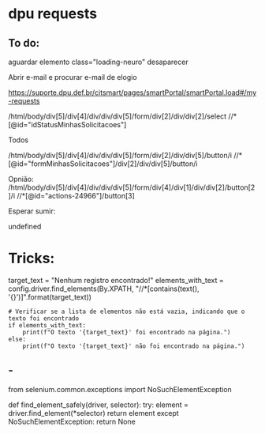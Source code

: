 # dpu requests

## To do:

aguardar elemento class="loading-neuro" desaparecer

Abrir e-mail e procurar e-mail de elogio

https://suporte.dpu.def.br/citsmart/pages/smartPortal/smartPortal.load#/my-requests

/html/body/div[5]/div[4]/div/div/div[5]/form/div[2]/div/div[2]/select
//\*[@id="idStatusMinhasSolicitacoes"]

Todos

/html/body/div[5]/div[4]/div/div/div[5]/form/div[2]/div/div[5]/button/i
//\*[@id="formMinhasSolicitacoes"]/div[2]/div/div[5]/button/i

Opnião:
/html/body/div[5]/div[4]/div/div/div[5]/form/div[4]/div[1]/div/div[2]/button[2]/i
//\*[@id="actions-24966"]/button[3]

Esperar sumir:

<div class="loading-neuro"><span>undefined</span></div>

# Tricks:

target_text = "Nenhum registro encontrado!"
elements_with_text = config.driver.find_elements(By.XPATH, "//\*[contains(text(), '{}')]".format(target_text))

    # Verificar se a lista de elementos não está vazia, indicando que o texto foi encontrado
    if elements_with_text:
        print(f"O texto '{target_text}' foi encontrado na página.")
    else:
        print(f"O texto '{target_text}' não foi encontrado na página.")

## -

from selenium.common.exceptions import NoSuchElementException

def find_element_safely(driver, selector):
try:
element = driver.find_element(\*selector)
return element
except NoSuchElementException:
return None
